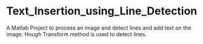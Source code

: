 # Text_Insertion_using_Line_Detection

A Matlab Project to process an image and detect lines and add text on the image. Hough Transform method is used to detect lines.
